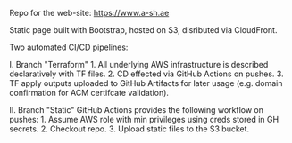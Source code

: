 Repo for the web-site: https://www.a-sh.ae

Static page built with Bootstrap, hosted on S3, disributed via CloudFront. 

Two automated CI/CD pipelines: 

I. Branch "Terraform"
    1. All underlying AWS infrastructure is described declaratively with TF files.
    2. CD effected via GitHub Actions on pushes.
    3. TF apply outputs uploaded to GitHub Artifacts for later usage (e.g. domain confirmation for ACM certifcate validation).

II. Branch "Static"
    GitHub Actions provides the following workflow on pushes:
    1. Assume AWS role with min privileges using creds stored in GH secrets.
    2. Checkout repo.
    3. Upload static files to the S3 bucket.
